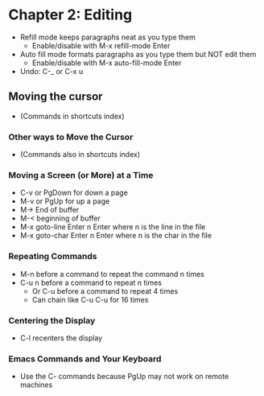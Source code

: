 # Chapter 2: Editing

- Refill mode keeps paragraphs neat as you type them
  - Enable/disable with M-x refill-mode Enter
- Auto fill mode formats paragraphs as you type them but NOT edit them
  - Enable/disable with M-x auto-fill-mode Enter
- Undo: C-_ or C-x u

## Moving the cursor
- (Commands in shortcuts index)
### Other ways to Move the Cursor
- (Commands also in shortcuts index)

### Moving a Screen (or More) at a Time
- C-v or PgDown for down a page
- M-v or PgUp for up a page
- M-> End of buffer
- M-< beginning of buffer
- M-x goto-line Enter n Enter where n is the line in the file
- M-x goto-char Enter n Enter where n is the char in the file

### Repeating Commands
- M-n before a command to repeat the command n times
- C-u n before a command to repeat n times
  - Or C-u before a command to repeat 4 times
  - Can chain like C-u C-u for 16 times

### Centering the Display
- C-l recenters the display

### Emacs Commands and Your Keyboard
- Use the C- commands because PgUp may not work on remote machines